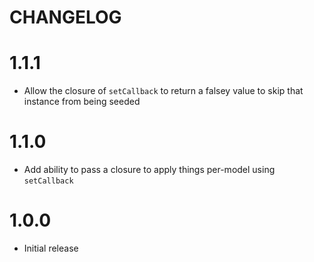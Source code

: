 # CHANGELOG

# 1.1.1

- Allow the closure of `setCallback` to return a falsey value to skip that instance from being seeded

# 1.1.0

- Add ability to pass a closure to apply things per-model using `setCallback`

# 1.0.0

- Initial release